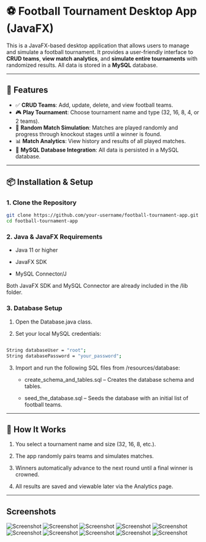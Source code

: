 # ⚽ Football Tournament Desktop App (JavaFX)

This is a JavaFX-based desktop application that allows users to manage and simulate a football tournament. It provides a user-friendly interface to **CRUD teams**, **view match analytics**, and **simulate entire tournaments** with randomized results. All data is stored in a **MySQL** database.

---

## 🚀 Features

- ✅ **CRUD Teams**: Add, update, delete, and view football teams.
- 🎮 **Play Tournament**: Choose tournament name and type (32, 16, 8, 4, or 2 teams).
- 🎲 **Random Match Simulation**: Matches are played randomly and progress through knockout stages until a winner is found.
- 📊 **Match Analytics**: View history and results of all played matches.
- 💾 **MySQL Database Integration**: All data is persisted in a MySQL database.

---

## 📦 Installation & Setup

### 1. **Clone the Repository**

```bash
git clone https://github.com/your-username/football-tournament-app.git
cd football-tournament-app
```

### 2. Java & JavaFX Requirements

- Java 11 or higher

- JavaFX SDK

- MySQL Connector/J

Both JavaFX SDK and MySQL Connector are already included in the /lib folder.

### 3. Database Setup

1. Open the Database.java class.

2. Set your local MySQL credentials:

```bash

String databaseUser = "root";
String databasePassword = "your_password";
```

3. Import and run the following SQL files from /resources/database:

   - create_schema_and_tables.sql – Creates the database schema and tables.

   - seed_the_database.sql – Seeds the database with an initial list of football teams.

---

## 🧠 How It Works

1. You select a tournament name and size (32, 16, 8, etc.).

2. The app randomly pairs teams and simulates matches.

3. Winners automatically advance to the next round until a final winner is crowned.

4. All results are saved and viewable later via the Analytics page.

---

## Screenshots

![Screenshot](/public/image1.png)
![Screenshot](/public/image2.png)
![Screenshot](/public/image3.png)
![Screenshot](/public/image4.png)
![Screenshot](/public/image5.png)
![Screenshot](/public/image6.png)
![Screenshot](/public/image7.png)
![Screenshot](/public/image8.png)
![Screenshot](/public/image9.png)
![Screenshot](/public/image10.png)
